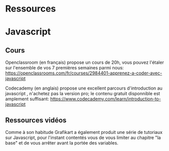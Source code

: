 # Ressources

# Javascript

## Cours

Openclassroom (en français) propose un cours de 20h, vous pouvez l'étaler sur l'ensemble de vos 7 premières semaines parmi nous: 
https://openclassrooms.com/fr/courses/2984401-apprenez-a-coder-avec-javascript

Codecademy (en anglais) propose une excellent parcours d'introduction au javascript , n'achetez pas la version pro; le contenu gratuit disponnible est amplement suffisant:
https://www.codecademy.com/learn/introduction-to-javascript

## Ressources vidéos

Comme à son habitude Grafikart a également produit une série de tutoriaux sur Javascript, pour l'instant contentés vous de vous limiter au chapitre "la base" et de vous arrêter avant la portée des variables.

